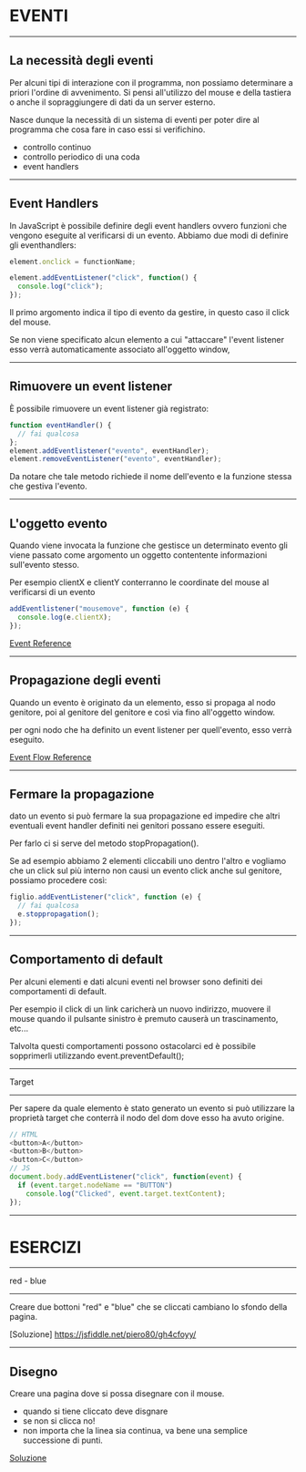 EVENTI
======


----


La necessità degli eventi
-------------------------
Per alcuni tipi di interazione con il programma, non possiamo determinare a
priori l'ordine di avvenimento. Si pensi all'utilizzo del mouse e della
tastiera o anche il sopraggiungere di dati da un server esterno.

Nasce dunque la necessità di un sistema di eventi per poter dire al programma
che cosa fare in caso essi si verifichino.

- controllo continuo
- controllo periodico di una coda
- event handlers

----


Event Handlers
--------------
In JavaScript è possibile definire degli event handlers ovvero funzioni che
vengono eseguite al verificarsi di un evento.
Abbiamo due modi di definire gli eventhandlers:

```javascript
element.onclick = functionName;

```

```javascript
element.addEventListener("click", function() {
  console.log("click");
});
```

Il primo argomento indica il tipo di evento da gestire, in questo caso  il click
del mouse.

Se non viene specificato alcun elemento a cui "attaccare" l'event listener esso
verrà automaticamente associato all'oggetto window,


----


Rimuovere un event listener
---------------------------
È possibile rimuovere un event listener già registrato:

```javascript
function eventHandler() {
  // fai qualcosa
};
element.addEventlistener("evento", eventHandler);
element.removeEventListener("evento", eventHandler);
```

Da notare che tale metodo richiede il  nome dell'evento e la funzione stessa
che gestiva l'evento.


----


L'oggetto evento
----------------
Quando viene invocata la funzione che gestisce un determinato evento gli viene
passato come argomento un oggetto contentente informazioni sull'evento stesso.

Per esempio clientX e clientY conterranno le coordinate del mouse al verificarsi
di un evento

```javascript
addEventlistener("mousemove", function (e) {
  console.log(e.clientX);
});
```

[Event Reference](https://developer.mozilla.org/en-US/docs/Web/Events)


----


Propagazione degli eventi
-------------------------
Quando un evento è originato da un elemento, esso si propaga al nodo genitore,
poi al genitore del genitore e così via fino all'oggetto window.

per ogni nodo che ha definito un event listener per quell'evento, esso verrà
eseguito.

[Event Flow Reference](https://www.w3.org/TR/2003/NOTE-DOM-Level-3-Events-20031107/events.html#Events-phases)

----


Fermare la propagazione
-----------------------
dato un evento si può fermare la sua propagazione ed impedire che altri
eventuali event handler definiti nei genitori possano essere eseguiti.

Per farlo ci si serve del metodo stopPropagation().

Se ad esempio abbiamo 2 elementi cliccabili uno dentro l'altro e vogliamo che un
click sul più interno non causi un evento click anche sul genitore, possiamo
procedere così:

```javascript
figlio.addEventListener("click", function (e) {
  // fai qualcosa
  e.stoppropagation();
});
```


----


Comportamento di default
------------------------
Per alcuni elementi e dati alcuni eventi nel browser sono definiti dei
comportamenti di default.

Per esempio il click di un link caricherà un nuovo indirizzo, muovere il mouse
quando il pulsante sinistro è premuto causerà un trascinamento, etc...

Talvolta questi comportamenti possono ostacolarci ed è possibile sopprimerli
utilizzando event.preventDefault();


----


Target


------
Per sapere da quale elemento è stato generato un evento si può utilizzare la
proprietà target che conterrà il nodo del dom dove esso ha avuto origine.

```javascript
// HTML
<button>A</button>
<button>B</button>
<button>C</button>
// JS
document.body.addEventListener("click", function(event) {
  if (event.target.nodeName == "BUTTON")
    console.log("Clicked", event.target.textContent);
});
```


---


ESERCIZI
========


----


red - blue

----------
Creare due bottoni "red" e "blue" che se cliccati cambiano lo sfondo della pagina.

[Soluzione] https://jsfiddle.net/piero80/gh4cfoyy/


----


Disegno
-------
Creare una pagina dove si possa disegnare con il mouse.

- quando si tiene cliccato deve disgnare
- se non si clicca no!
- non importa che la linea sia continua, va bene una semplice successione di
  punti.

[Soluzione](https://jsfiddle.net/piero80/padwhps9/)
